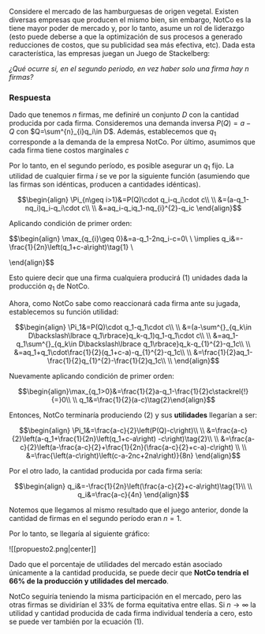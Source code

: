 
Considere el mercado de las hamburguesas de origen vegetal. Existen diversas empresas que producen el mismo bien, sin embargo, NotCo es la tiene mayor poder de mercado y, por lo tanto, asume un rol de liderazgo (esto puede deberse a que la optimización de sus procesos a generado reducciones de costos, que su publicidad sea más efectiva, etc). Dada esta característica, las empresas juegan un Juego de Stackelberg:

*¿Qué ocurre si, en el segundo periodo, en vez haber solo una firma hay $n$ firmas?* 

### Respuesta 

Dado que tenemos $n$ firmas, me definiré un conjunto $D$ con la cantidad producida por cada firma. Consideremos una demanda inversa $P(Q)=a-Q$ con $Q=\sum^{n}_{i}q_i\in D$. Además, establecemos que $q_1$ corresponde a la demanda de la empresa NotCo. Por último, asumimos que cada firma tiene costos marginales $c$

Por lo tanto, en el segundo período, es posible asegurar un $q_1$ fijo. La utilidad de cualquier firma $i$ se ve por la siguiente función (asumiendo que las firmas son idénticas, producen a cantidades idénticas). 

$$\begin{align}
\Pi_{n\geq i>1}&=P(Q)\cdot q_i-q_i\cdot c\\  \\
&=(a-q_1-nq_i)q_i-q_i\cdot c\\  \\
&=aq_i-q_iq_1-nq_{i}^{2}-q_ic
\end{align}$$

Aplicando condición de primer orden: 

$$\begin{align}
\max_{q_{i}\geq 0}&=a-q_1-2nq_i-c=0\\  \\
\implies q_i&=-\frac{1}{2n}\left(q_1+c-a\right)\tag{1} \\

\end{align}$$

Esto quiere decir que una firma cualquiera producirá $(1)$ unidades dada la producción $q_1$ de NotCo. 

Ahora, como NotCo sabe como reaccionará cada firma ante su jugada, establecemos su función utilidad: 

$$\begin{align}
\Pi_1&=P(Q)\cdot q_1-q_1\cdot c\\  \\
&=(a-\sum^{}_{q_k\in D\backslash\lbrace q_1\rbrace}q_k-q_1)q_1-q_1\cdot c\\  \\
&=aq_1-q_1\sum^{}_{q_k\in D\backslash\lbrace q_1\rbrace}q_k-q_{1}^{2}-q_1c\\  \\
&=aq_1+q_1\cdot\frac{1}{2}(q_1+c-a)-q_{1}^{2}-q_1c\\  \\
&=\frac{1}{2}aq_1-\frac{1}{2}q_{1}^{2}-\frac{1}{2}q_1c\\  \\
\end{align}$$

Nuevamente aplicando condición de primer orden: 

$$\begin{align}\max_{q_1>0}&=\frac{1}{2}a-q_1-\frac{1}{2}c\stackrel{!}{=}0\\  \\
q_1&=\frac{1}{2}(a-c)\tag{2}\end{align}$$

Entonces, NotCo terminaría produciendo $(2)$ y sus **utilidades** llegarían a ser: 

$$\begin{align}
\Pi_1&=\frac{a-c}{2}\left(P(Q)-c\right)\\  \\
&=\frac{a-c}{2}\left(a-q_1+\frac{1}{2n}\left(q_1+c-a\right) -c\right)\tag{2}\\  \\
&=\frac{a-c}{2}\left(a-\frac{a-c}{2}+\frac{1}{2n}(\frac{a-c}{2}+c-a)-c\right) \\  \\
&=\frac{\left(a-c\right)\left(c-a-2nc+2na\right)}{8n}
\end{align}$$


Por el otro lado, la cantidad producida por cada firma sería: 

$$\begin{align}
q_i&=-\frac{1}{2n}\left(\frac{a-c}{2}+c-a\right)\tag{1}\\  \\
q_i&=\frac{a-c}{4n}
\end{align}$$

Notemos que llegamos al mismo resultado que el juego anterior, donde la cantidad de firmas en el segundo período eran $n=1$. 

Por lo tanto, se llegaría al siguiente gráfico: 

![[propuesto2.png|center]]

Dado que el porcentaje de utilidades del mercado están asociado únicamente a la cantidad producida, se puede decir que **NotCo tendría el $66\%$ de la producción y utilidades del mercado**. 

NotCo seguiría teniendo la misma participación en el mercado, pero las otras firmas se dividirían el $33\%$ de forma equitativa entre ellas. Si $n\to\infty$ la utilidad y cantidad producida de cada firma individual tendería a cero, esto se puede ver también por la ecuación $(1)$. 